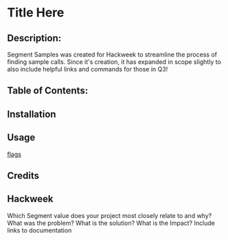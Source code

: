# Title Here #

## Description: ## 
Segment Samples was created for Hackweek to streamline the process of finding sample calls. Since it's creation, it has expanded in scope slightly to also include helpful links and commands for those in Q3!

## Table of Contents: ## 

## Installation ##

## Usage ##

[flags](https://i.imgur.com/zk0ZMLy.png)

## Credits ##

## Hackweek ##

Which Segment value does your project most closely relate to and why?
What was the problem?
What is the solution? 
What is the Impact?
Include links to documentation
